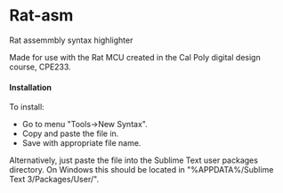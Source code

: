 # Rat-asm

Rat assemmbly syntax highlighter

Made for use with the Rat MCU created in the Cal Poly digital design course, CPE233.

#### Installation

To install:
* Go to menu "Tools->New Syntax".
* Copy and paste the file in.
* Save with appropriate file name.

Alternatively, just paste the file into the Sublime Text user packages directory.
On Windows this should be located in "%APPDATA%/Sublime Text 3/Packages/User/".
